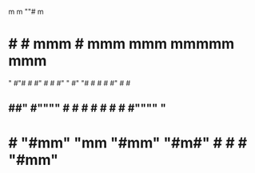 m     m        ""#                                  m   
#  #  #  mmm     #     mmm    mmm   mmmmm   mmm     #   
" #"# # #"  #    #    #"  "  #" "#  # # #  #"  #    #   
 ## ##" #""""    #    #      #   #  # # #  #""""    "   
 #   #  "#mm"    "mm  "#mm"  "#m#"  # # #  "#mm"    #